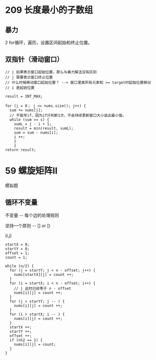 # 209 长度最小的子数组
## 暴力

2 for循环，遍历，设置区间起始和终止位置。

## 双指针（滑动窗口）
```
// j 如果表示窗口起始位置，那么与暴力解法没有区别
// j 需要表示窗口终止位置
// 什么时候移动窗口起始位置？ --> 窗口里面所有元素和 >= target时起始位置移动
// i 是起始位置

result = INT_MAX;

for (j = 0； j <= nums.size(); j++) {
  sum += nums[j];
  // 不能写if，因为if只判断1次，不会持续更新窗口大小选出最小值。
  while (sum >= s) {
    sumL = j - i + 1;
    result = min(result, sumL);
    sum = sum - nums[i];
    i ++;
    }
    }
return result;
```

# 59 螺旋矩阵II
模拟题

## 循环不变量
不变量 -- 每个边的处理规则

坚持一个原则 -- [] or [)

(i,j)
```
startX = 0;
startY = 0;
offset = 1;
count = 1;

while (n/2) {
  for (j = startY; j < n - offset; j++) {
    nums[startX][j] = count ++;
  }
  for (i = startX; i < n - offset; i++) {
    // j 此时已经等于 n - offset
    nums[i][j] = count ++;
  }
  for (j > startY; j -- ) {
    nums[i][j] = count ++;
  }
  for (i > startX; i -- ) {
    nums[i][j] = count ++;
  }
  startX ++;
  startY ++;
  offset ++;
  if (n%2 == 1) {
    nums[i][j] = count;
  }
}
```


